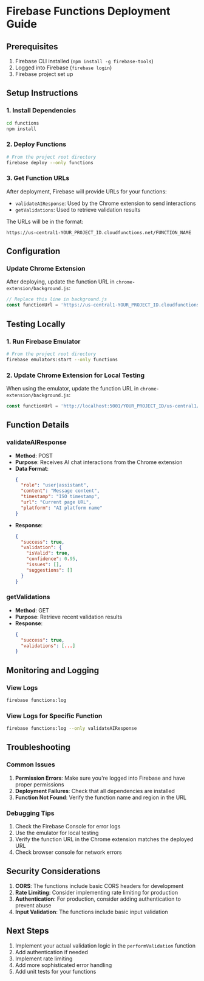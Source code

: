 # Firebase Functions Deployment Guide

## Prerequisites
1. Firebase CLI installed (`npm install -g firebase-tools`)
2. Logged into Firebase (`firebase login`)
3. Firebase project set up

## Setup Instructions

### 1. Install Dependencies
```bash
cd functions
npm install
```

### 2. Deploy Functions
```bash
# From the project root directory
firebase deploy --only functions
```

### 3. Get Function URLs
After deployment, Firebase will provide URLs for your functions:
- `validateAIResponse`: Used by the Chrome extension to send interactions
- `getValidations`: Used to retrieve validation results

The URLs will be in the format:
```
https://us-central1-YOUR_PROJECT_ID.cloudfunctions.net/FUNCTION_NAME
```

## Configuration

### Update Chrome Extension
After deploying, update the function URL in `chrome-extension/background.js`:

```javascript
// Replace this line in background.js
const functionUrl = 'https://us-central1-YOUR_PROJECT_ID.cloudfunctions.net/validateAIResponse';
```

## Testing Locally

### 1. Run Firebase Emulator
```bash
# From the project root directory
firebase emulators:start --only functions
```

### 2. Update Chrome Extension for Local Testing
When using the emulator, update the function URL in `chrome-extension/background.js`:
```javascript
const functionUrl = 'http://localhost:5001/YOUR_PROJECT_ID/us-central1/validateAIResponse';
```

## Function Details

### validateAIResponse
- **Method**: POST
- **Purpose**: Receives AI chat interactions from the Chrome extension
- **Data Format**:
  ```json
  {
    "role": "user|assistant",
    "content": "Message content",
    "timestamp": "ISO timestamp",
    "url": "Current page URL",
    "platform": "AI platform name"
  }
  ```
- **Response**:
  ```json
  {
    "success": true,
    "validation": {
      "isValid": true,
      "confidence": 0.95,
      "issues": [],
      "suggestions": []
    }
  }
  ```

### getValidations
- **Method**: GET
- **Purpose**: Retrieve recent validation results
- **Response**:
  ```json
  {
    "success": true,
    "validations": [...]
  }
  ```

## Monitoring and Logging

### View Logs
```bash
firebase functions:log
```

### View Logs for Specific Function
```bash
firebase functions:log --only validateAIResponse
```

## Troubleshooting

### Common Issues

1. **Permission Errors**: Make sure you're logged into Firebase and have proper permissions
2. **Deployment Failures**: Check that all dependencies are installed
3. **Function Not Found**: Verify the function name and region in the URL

### Debugging Tips

1. Check the Firebase Console for error logs
2. Use the emulator for local testing
3. Verify the function URL in the Chrome extension matches the deployed URL
4. Check browser console for network errors

## Security Considerations

1. **CORS**: The functions include basic CORS headers for development
2. **Rate Limiting**: Consider implementing rate limiting for production
3. **Authentication**: For production, consider adding authentication to prevent abuse
4. **Input Validation**: The functions include basic input validation

## Next Steps

1. Implement your actual validation logic in the `performValidation` function
2. Add authentication if needed
3. Implement rate limiting
4. Add more sophisticated error handling
5. Add unit tests for your functions